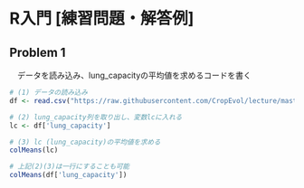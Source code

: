 # R入門 [練習問題・解答例]

## Problem 1
　データを読み込み、lung_capacityの平均値を求めるコードを書く
```R
# (1) データの読み込み
df <- read.csv("https://raw.githubusercontent.com/CropEvol/lecture/master/data/L10_mouse_data.csv",header=T,row.names=1)

# (2) lung_capacity列を取り出し、変数lcに入れる
lc <- df['lung_capacity']

# (3) lc (lung_capacity)の平均値を求める
colMeans(lc)

# 上記(2)(3)は一行にすることも可能
colMeans(df['lung_capacity'])
```
